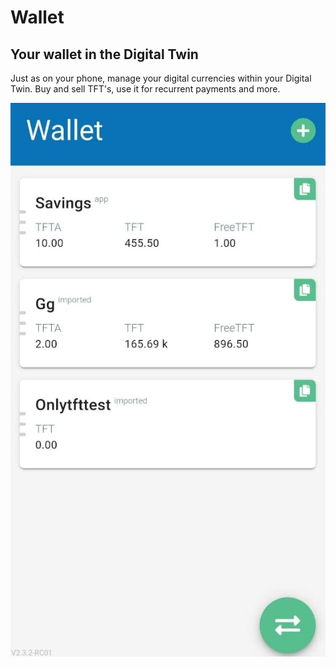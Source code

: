 # Wallet

## Your wallet in the Digital Twin

Just as on your phone, manage your digital currencies within your Digital Twin. Buy and sell TFT's, use it for recurrent payments and more.

![](img/wallet.jpg ":size=300x500")

